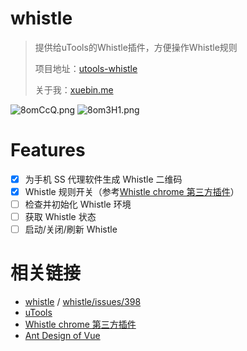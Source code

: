 # whistle

> 提供给uTools的Whistle插件，方便操作Whistle规则
>
> 项目地址：[utools-whistle](https://github.com/MrLeo/utools-whistle)
>
> 关于我：[xuebin.me](https://xuebin.me)


![8omCcQ.png](https://s1.ax1x.com/2020/03/22/8omCcQ.png)
![8om3H1.png](https://s1.ax1x.com/2020/03/22/8om3H1.png)


# Features

- [x] 为手机 SS 代理软件生成 Whistle 二维码
- [x] Whistle 规则开关（参考[Whistle chrome 第三方插件](https://gitee.com/thesadboy/whistle-rules-plugin)）
- [ ] 检查并初始化 Whistle 环境
- [ ] 获取 Whistle 状态
- [ ] 启动/关闭/刷新 Whistle

# 相关链接

- [whistle](http://wproxy.org/whistle/) / [whistle/issues/398](https://github.com/avwo/whistle/issues/398)
- [uTools](https://u.tools/docs/developer/config.html)
- [Whistle chrome 第三方插件](https://gitee.com/thesadboy/whistle-rules-plugin)
- [Ant Design of Vue](https://www.antdv.com/docs/vue/introduce-cn/)




